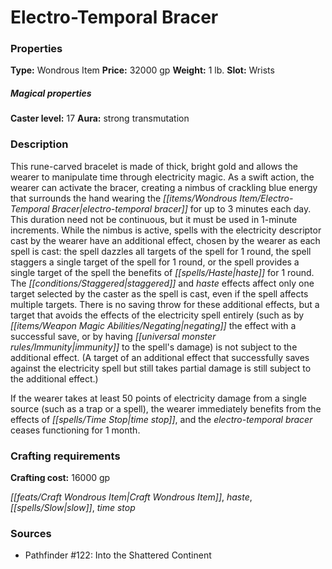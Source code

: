 ﻿---
Title: "Electro-Temporal Bracer"
Type: "Wondrous Item"
Price: "32000 gp"
Weight: "1 lb."
Slot: "Wrists"
Caster level: "17"
Aura: "strong transmutation"
Description: |
  "This rune-carved bracelet is made of thick, bright gold and allows the wearer to manipulate time through electricity magic. As a swift action, the wearer can activate the bracer, creating a nimbus of crackling blue energy that surrounds the hand wearing the _electro-temporal bracer_ for up to 3 minutes each day. This duration need not be continuous, but it must be used in 1-minute increments. While the nimbus is active, spells with the electricity descriptor cast by the wearer have an additional effect, chosen by the wearer as each spell is cast: the spell dazzles all targets of the spell for 1 round, the spell staggers a single target of the spell for 1 round, or the spell provides a single target of the spell the benefits of _haste_ for 1 round. The staggered and _haste_ effects affect only one target selected by the caster as the spell is cast, even if the spell affects multiple targets. There is no saving throw for these additional effects, but a target that avoids the effects of the electricity spell entirely (such as by negating the effect with a successful save, or by having immunity to the spell's damage) is not subject to the additional effect. (A target of an additional effect that successfully saves against the electricity spell but still takes partial damage is still subject to the additional effect.)
  If the wearer takes at least 50 points of electricity damage from a single source (such as a trap or a spell), the wearer immediately benefits from the effects of time stop, and the _electro-temporal bracer_ ceases functioning for 1 month."
Crafting cost: "16000 gp"
Sources: "['Pathfinder #122: Into the Shattered Continent']"
---

# Electro-Temporal Bracer

### Properties

**Type:** Wondrous Item **Price:** 32000 gp **Weight:** 1 lb. **Slot:** Wrists

##### Magical properties

**Caster level:** 17 **Aura:** strong transmutation

### Description

This rune-carved bracelet is made of thick, bright gold and allows the wearer to manipulate time through electricity magic. As a swift action, the wearer can activate the bracer, creating a nimbus of crackling blue energy that surrounds the hand wearing the _[[items/Wondrous Item/Electro-Temporal Bracer|electro-temporal bracer]]_ for up to 3 minutes each day. This duration need not be continuous, but it must be used in 1-minute increments. While the nimbus is active, spells with the electricity descriptor cast by the wearer have an additional effect, chosen by the wearer as each spell is cast: the spell dazzles all targets of the spell for 1 round, the spell staggers a single target of the spell for 1 round, or the spell provides a single target of the spell the benefits of _[[spells/Haste|haste]]_ for 1 round. The _[[conditions/Staggered|staggered]]_ and _haste_ effects affect only one target selected by the caster as the spell is cast, even if the spell affects multiple targets. There is no saving throw for these additional effects, but a target that avoids the effects of the electricity spell entirely (such as by _[[items/Weapon Magic Abilities/Negating|negating]]_ the effect with a successful save, or by having _[[universal monster rules/Immunity|immunity]]_ to the spell's damage) is not subject to the additional effect. (A target of an additional effect that successfully saves against the electricity spell but still takes partial damage is still subject to the additional effect.)

If the wearer takes at least 50 points of electricity damage from a single source (such as a trap or a spell), the wearer immediately benefits from the effects of _[[spells/Time Stop|time stop]]_, and the _electro-temporal bracer_ ceases functioning for 1 month.

### Crafting requirements

**Crafting cost:** 16000 gp

_[[feats/Craft Wondrous Item|Craft Wondrous Item]]_, _haste_, _[[spells/Slow|slow]]_, _time stop_

### Sources

* Pathfinder #122: Into the Shattered Continent